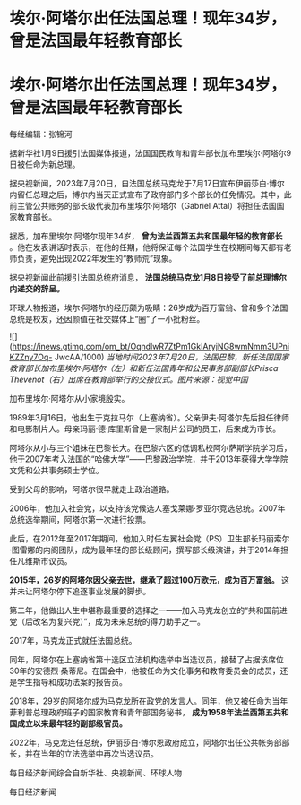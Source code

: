 # 埃尔·阿塔尔出任法国总理！现年34岁，曾是法国最年轻教育部长

# 埃尔·阿塔尔出任法国总理！现年34岁，曾是法国最年轻教育部长

每经编辑：张锦河

据新华社1月9日援引法国媒体报道，法国国民教育和青年部长加布里埃尔·阿塔尔9日被任命为新总理。

据央视新闻，2023年7月20日，自法国总统马克龙于7月17日宣布伊丽莎白·博尔内留任总理之后，博尔内当天正式宣布了政府部门多个部长的任免情况。其中，此前主管公共账务的部长级代表加布里埃尔·阿塔尔（Gabriel
Attal）将担任法国国家教育部长。

据悉，加布里埃尔·阿塔尔现年34岁， **曾为法兰西第五共和国最年轻的教育部长**
。他在发表讲话时表示，在他的任期，他将保证每个法国学生在校期间每天都有老师负责，避免出现2022年发生的“教师荒”现象。

据央视新闻此前援引法国总统府消息， **法国总统马克龙1月8日接受了前总理博尔内递交的辞呈。**

环球人物报道，埃尔·阿塔尔的经历颇为吸睛：26岁成为百万富翁、曾和多个法国总统是校友，还因颜值在社交媒体上“圈”了一小批粉丝。

![](https://inews.gtimg.com/om_bt/OqndlwR7ZtPm1GkIAryjNG8wmNmm3UPniKZZny7Oq-
JwcAA/1000) _当地时间2023年7月20日，法国巴黎，新任法国国家教育部长加布里埃尔·阿塔尔（左）和新任法国青年和公民事务部副部长Prisca
Thevenot（右）出席在教育部举行的交接仪式。图片来源：视觉中国_

加布里埃尔·阿塔尔从小家境殷实。

1989年3月16日，他出生于克拉马尔（上塞纳省）。父亲伊夫·阿塔尔先后担任律师和电影制片人。母亲玛丽·德·库里斯曾是一家制片公司的员工，后来成为市长。

阿塔尔从小与三个姐妹在巴黎长大。在巴黎六区的低调私校阿尔萨斯学院学习后，他于2007年考入法国的“哈佛大学”——巴黎政治学院，并于2013年获得大学学院文凭和公共事务硕士学位。

受到父母的影响，阿塔尔很早就走上政治道路。

2006年，他加入社会党，以支持该党候选人塞戈莱娜·罗亚尔竞选总统。2007年总统选举期间，阿塔尔第一次进行投票。

此后，在2012年至2017年期间，他加入时任左翼社会党（PS）卫生部长玛丽索尔·图雷娜的内阁团队，成为最年轻的部长级顾问，撰写部长级演讲，并于2014年担任凡维斯市议员。

**2015年，26岁的阿塔尔因父亲去世，继承了超过100万欧元，成为百万富翁。** 这并未让阿塔尔停下追逐事业发展的脚步。

第二年，他做出人生中堪称最重要的选择之一——加入马克龙创立的“共和国前进党（后改名为复兴党）”，成为未来总统的得力助手之一。

2017年，马克龙正式就任法国总统。

同年，阿塔尔在上塞纳省第十选区立法机构选举中当选议员，接替了占据该席位30年的安德烈·桑蒂尼。在国会中，他被任命为文化事务和教育委员会的成员，还是学生指导和成功法案的报告员。

2018年，29岁的阿塔尔成为马克龙所在政党的发言人。同年，他又被任命为当年菲利普总理政府班子的国家教育和青年部国务秘书，
**成为1958年法兰西第五共和国成立以来最年轻的副部级官员。**

2022年，马克龙连任总统，伊丽莎白·博尔恩政府成立，阿塔尔出任公共帐务部部长，并在当年的立法选举中再次当选议员。

每日经济新闻综合自新华社、央视新闻、环球人物

每日经济新闻


